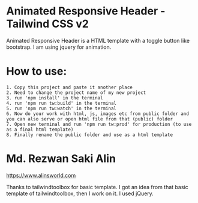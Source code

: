 # Animated Responsive Header - Tailwind CSS v2
Animated Responsive Header is a HTML template with a toggle button like bootstrap. I am using jquery for animation. 

# How to use:
    1. Copy this project and paste it another place
    2. Need to change the project name of my new project 
    3. run 'npm install' in the terminal 
    4. run 'npm run tw:build' in the terminal 
    5. run 'npm run tw:watch' in the terminal 
    6. Now do your work with html, js, images etc from public folder and you can also serve or open html file from that (public) folder
    7. Open new terminal and run 'npm run tw:prod' for production (to use as a final html template)
    8. Finally rename the public folder and use as a html template 

# Md. Rezwan Saki Alin 
https://www.alinsworld.com

Thanks to tailwindtoolbox for basic template. 
I got an idea from that basic template of tailwindtoolbox, then I work on it. I used jQuery.